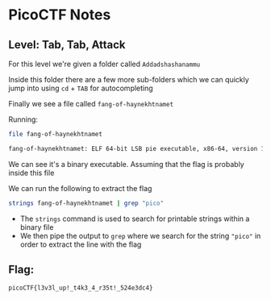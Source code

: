 # PicoCTF Notes
## Level: Tab, Tab, Attack

For this level we're given a folder called `Addadshashanammu`

Inside this folder there are a few more sub-folders which we can quickly jump into using `cd` + `TAB` for autocompleting

Finally we see a file called `fang-of-haynekhtnamet` 

Running:
```bash
file fang-of-haynekhtnamet

fang-of-haynekhtnamet: ELF 64-bit LSB pie executable, x86-64, version 1 (SYSV), dynamically linked, interpreter /lib64/ld-linux-x86-64.so.2, for GNU/Linux 3.2.0, BuildID[sha1]=e34ce4e4ee2f7ce7fb251c8f5ab036da9882bc55, not stripped
```
We can see it's a binary executable. Assuming that the flag is probably inside this file

We can run the following to extract the flag
```bash
strings fang-of-haynekhtnamet | grep "pico"
```
* The `strings` command is used to search for printable strings within a binary file
* We then pipe the output to `grep` where we search for the string `"pico"` in order to extract the line with the flag

## Flag:
``` picoCTF{l3v3l_up!_t4k3_4_r35t!_524e3dc4} ```